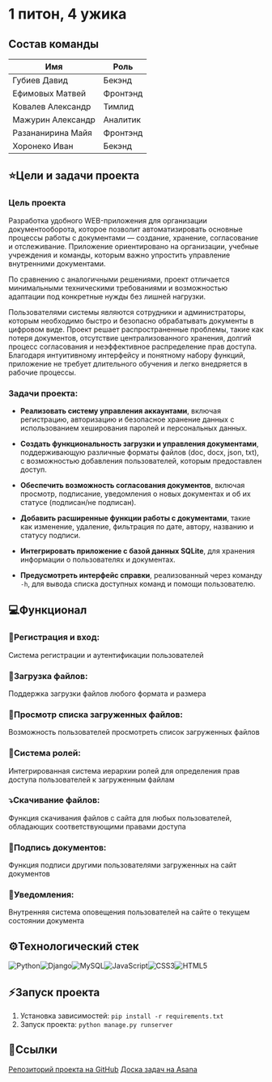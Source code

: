 # 1 питон, 4 ужика
## Состав команды
| **Имя**           | **Роль** |
| ----------------- | -------- |
| Губиев Давид      | Бекэнд   |
| Ефимовых Матвей   | Фронтэнд |
| Ковалев Александр | Тимлид   |
| Мажурин Александр | Аналитик |
| Разананирина Майя | Фронтэнд |
| Хоронеко Иван     | Бекэнд   |
## ⭐Цели и задачи проекта
### **Цель проекта** 
Разработка удобного WEB-приложения для организации документооборота, которое позволит автоматизировать основные процессы работы с документами — создание, хранение, согласование и отслеживание. Приложение ориентировано на организации, учебные учреждения и команды, которым важно упростить управление внутренними документами. 

По сравнению с аналогичными решениями, проект отличается минимальными техническими требованиями и возможностью адаптации под конкретные нужды без лишней нагрузки. 

Пользователями системы являются сотрудники и администраторы, которым необходимо быстро и безопасно обрабатывать документы в цифровом виде. Проект решает распространенные проблемы, такие как потеря документов, отсутствие централизованного хранения, долгий процесс согласования и неэффективное распределение прав доступа. Благодаря интуитивному интерфейсу и понятному набору функций, приложение не требует длительного обучения и легко внедряется в рабочие процессы.

### **Задачи проекта:**
- **Реализовать систему управления аккаунтами**, включая регистрацию, авторизацию и безопасное хранение данных с использованием хеширования паролей и персональных данных.

- **Создать функциональность загрузки и управления документами**, поддерживающую различные форматы файлов (doc, docx, json, txt), с возможностью добавления пользователей, которым предоставлен доступ.

- **Обеспечить возможность согласования документов**, включая просмотр, подписание, уведомления о новых документах и об их статусе (подписан/не подписан).

- **Добавить расширенные функции работы с документами**, такие как изменение, удаление, фильтрация по дате, автору, названию и статусу подписи.

- **Интегрировать приложение с базой данных SQLite**, для хранения информации о пользователях и документах.

- **Предусмотреть интерфейс справки**, реализованный через команду `-h`, для вывода списка доступных команд и помощи пользователю.

## 💻Функционал 
### 🔑**Регистрация и вход:** 
Система регистрации и аутентификации пользователей
### 📁**Загрузка файлов:** 
Поддержка загрузки файлов любого формата и размера
### 📄**Просмотр списка загруженных файлов:**
Возможность пользователей просмотреть список загруженных файлов
### 👑**Система ролей:**
Интегрированная система иерархии ролей для определения прав доступа пользователей к загруженным файлам
### ⤵️**Скачивание файлов:**
Функция скачивания файлов с сайта для любых пользователей, обладающих соответствующими правами доступа
### 📝**Подпись документов:**
Функция подписи другими пользователями загруженных на сайт документов
### 🔔**Уведомления:**
Внутренняя система оповещения пользователей на сайте о текущем состоянии документа

## ⚙️Технологический стек

![Python](https://img.shields.io/badge/python-3670A0?style=for-the-badge&logo=python&logoColor=ffdd54)![Django](https://img.shields.io/badge/django-%23092E20.svg?style=for-the-badge&logo=django&logoColor=white)![MySQL](https://img.shields.io/badge/mysql-4479A1.svg?style=for-the-badge&logo=mysql&logoColor=white)![JavaScript](https://img.shields.io/badge/javascript-%23323330.svg?style=for-the-badge&logo=javascript&logoColor=%23F7DF1E)![CSS3](https://img.shields.io/badge/css3-%231572B6.svg?style=for-the-badge&logo=css3&logoColor=white)![HTML5](https://img.shields.io/badge/html5-%23E34F26.svg?style=for-the-badge&logo=html5&logoColor=white)

## ⚡Запуск проекта
1. Установка зависимостей: 
   `pip install -r requirements.txt`
2. Запуск проекта:
   `python manage.py runserver`
## 🔗Ссылки
[Репозиторий проекта на GitHub](https://github.com/nev1xta/1python-4grass)
[Доска задач на Asana](https://app.asana.com/1/1209905235293618/project/1209905012845379/list/1209905016109805)
